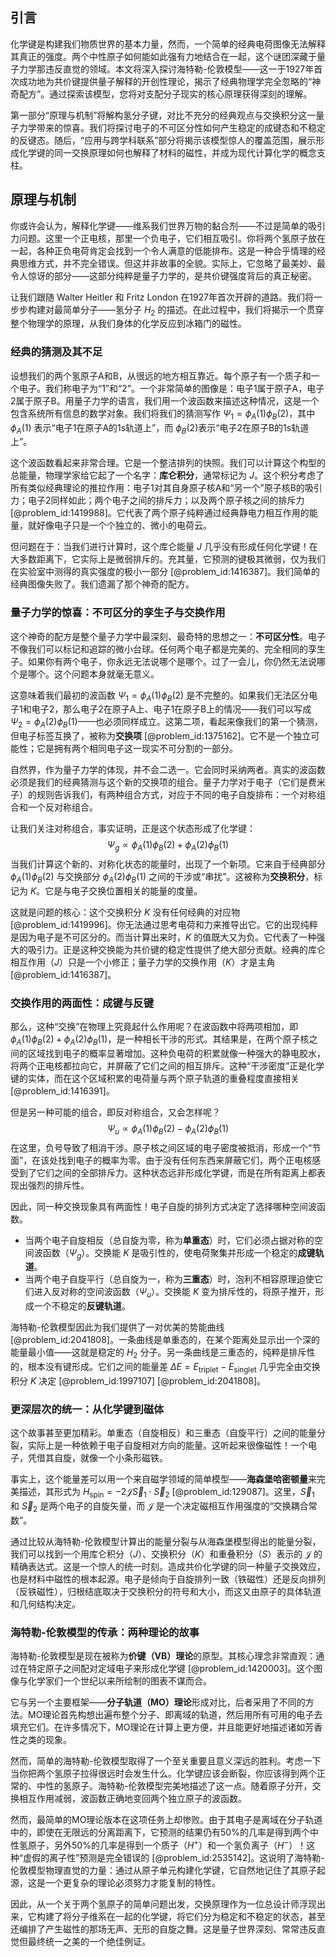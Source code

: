 ## 引言
化学键是构建我们物质世界的基本力量，然而，一个简单的经典电荷图像无法解释其真正的强度。两个中性原子如何能如此强有力地结合在一起，这个谜团深藏于量子力学那违反直觉的领域。本文将深入探讨海特勒-伦敦模型——这一于1927年首次成功地为共价键提供量子解释的开创性理论，揭示了经典物理学完全忽略的“神奇配方”。通过探索该模型，您将对支配分子现实的核心原理获得深刻的理解。

第一部分“原理与机制”将解构氢分子键，对比不充分的经典观点与交换积分这一量子力学带来的惊喜。我们将探讨电子的不可区分性如何产生稳定的成键态和不稳定的反键态。随后，“应用与跨学科联系”部分将揭示该模型惊人的覆盖范围，展示形成化学键的同一交换原理如何也解释了材料的磁性，并成为现代计算化学的概念支柱。

## 原理与机制

你或许会认为，解释化学键——维系我们世界万物的黏合剂——不过是简单的吸引力问题。这里一个正电核，那里一个负电子，它们相互吸引。你将两个氢原子放在一起，各种正负电荷肯定会找到一个令人满意的低能排布。这是一种合乎情理的经典思维方式，并不完全错误。但这并非故事的全貌。实际上，它忽略了最美妙、最令人惊讶的部分——这部分纯粹是量子力学的，是共价键强度背后的真正秘密。

让我们跟随 Walter Heitler 和 Fritz London 在1927年首次开辟的道路。我们将一步步构建对最简单分子——氢分子 $H_2$ 的描述。在此过程中，我们将揭示一个贯穿整个物理学的原理，从我们身体的化学反应到冰箱门的磁性。

### 经典的猜测及其不足

设想我们的两个氢原子A和B，从很远的地方相互靠近。每个原子有一个质子和一个电子。我们称电子为“1”和“2”。一个非常简单的图像是：电子1属于原子A，电子2属于原子B。用量子力学的语言，我们用一个波函数来描述这种情况，这是一个包含系统所有信息的数学对象。我们将我们的猜测写作 $\Psi_1 = \phi_A(1)\phi_B(2)$，其中 $\phi_A(1)$ 表示“电子1在原子A的1s轨道上”，而 $\phi_B(2)$表示“电子2在原子B的1s轨道上”。

这个波函数看起来非常合理。它是一个整洁排列的快照。我们可以计算这个构型的总能量，物理学家给它起了一个名字：**库仑积分**，通常标记为 $J$。这个积分考虑了所有类似经典理论的推拉作用：电子1对其自身原子核A和“另一个”原子核B的吸引力；电子2同样如此；两个电子之间的排斥力；以及两个原子核之间的排斥力 [@problem_id:1419988]。它代表了两个原子纯粹通过经典静电力相互作用的能量，就好像电子只是一个个独立的、微小的电荷云。

但问题在于：当我们进行计算时，这个库仑能量 $J$ 几乎没有形成任何化学键！在大多数距离下，它实际上是微弱排斥的。充其量，它预测的键极其微弱，仅为我们在实验室中测得的真实强度的极小一部分 [@problem_id:1416387]。我们简单的经典图像失败了。我们遗漏了那个神奇的配方。

### 量子力学的惊喜：不可区分的孪生子与交换作用

这个神奇的配方是整个量子力学中最深刻、最奇特的思想之一：**不可区分性**。电子不像我们可以标记和追踪的微小台球。任何两个电子都是完美的、完全相同的孪生子。如果你有两个电子，你永远无法说哪个是哪个。过了一会儿，你仍然无法说哪个是哪个。这个问题本身就毫无意义。

这意味着我们最初的波函数 $\Psi_1 = \phi_A(1)\phi_B(2)$ 是不完整的。如果我们无法区分电子1和电子2，那么电子2在原子A上、电子1在原子B上的情况——我们可以写成 $\Psi_2 = \phi_A(2)\phi_B(1)$——也必须同样成立。这第二项，看起来像我们的第一个猜测，但电子标签互换了，被称为**交换项** [@problem_id:1375162]。它不是一个独立可能性；它是拥有两个相同电子这一现实不可分割的一部分。

自然界，作为量子力学的体现，并不会二选一。它会同时采纳两者。真实的波函数必须是我们的经典猜测与这个新的交换项的组合。量子力学对于电子（它们是费米子）的规则告诉我们，有两种组合方式，对应于不同的电子自旋排布：一个对称组合和一个反对称组合。

让我们关注对称组合，事实证明，正是这个状态形成了化学键：
$$
\Psi_g \propto \phi_A(1)\phi_B(2) + \phi_A(2)\phi_B(1)
$$
当我们计算这个新的、对称化状态的能量时，出现了一个新项。它来自于经典部分 $\phi_A(1)\phi_B(2)$ 与交换部分 $\phi_A(2)\phi_B(1)$ 之间的干涉或“串扰”。这被称为**交换积分**，标记为 $K$。它是与电子交换位置相关的能量的度量。

这就是问题的核心：这个交换积分 $K$ 没有任何经典的对应物 [@problem_id:1419996]。你无法通过思考电荷和力来推导出它。它的出现纯粹是因为电子是不可区分的。而当计算出来时，$K$ 的值既大又为负。它代表了一种强大的吸引力。正是这种交换能为共价键的稳定性提供了绝大部分贡献。经典的库仑相互作用（$J$）只是一个小修正；量子力学的交换作用（$K$）才是主角 [@problem_id:1416387]。

### 交换作用的两面性：成键与反键

那么，这种“交换”在物理上究竟起什么作用呢？在波函数中将两项相加，即 $\phi_A(1)\phi_B(2) + \phi_A(2)\phi_B(1)$，是一种相长干涉的形式。其结果是，在两个原子核之间的区域找到电子的概率显著增加。这种负电荷的积累就像一种强大的静电胶水，将两个正电核都拉向它，并屏蔽了它们之间的相互排斥。这种“干涉密度”正是化学键的实体，而在这个区域积累的电荷量与两个原子轨道的重叠程度直接相关 [@problem_id:1416391]。

但是另一种可能的组合，即反对称组合，又会怎样呢？
$$
\Psi_u \propto \phi_A(1)\phi_B(2) - \phi_A(2)\phi_B(1)
$$
在这里，负号导致了相消干涉。原子核之间区域的电子密度被抵消，形成一个“节面”，在该处找到电子的概率为零。由于没有任何东西来屏蔽它们，两个正电核感受到了它们之间的全部排斥力。这种状态远非形成化学键，而是在所有距离上都表现出强烈的排斥性。

因此，同一种交换现象具有两面性！电子自旋的排列方式决定了选择哪种空间波函数。
*   当两个电子自旋相反（总自旋为零，称为**单重态**）时，它们必须占据对称的空间波函数（$\Psi_g$）。交换能 $K$ 是吸引性的，使电荷聚集并形成一个稳定的**成键轨道**。
*   当两个电子自旋平行（总自旋为一，称为**三重态**）时，泡利不相容原理迫使它们进入反对称的空间波函数（$\Psi_u$）。交换能 $K$ 变为排斥性的，将原子推开，形成一个不稳定的**反键轨道**。

海特勒-伦敦模型因此为我们提供了一对优美的势能曲线 [@problem_id:2041808]。一条曲线是单重态的，在某个距离处显示出一个深的能量最小值——这就是稳定的 $H_2$ 分子。另一条曲线是三重态的，纯粹是排斥性的，根本没有键形成。它们之间的能量差 $\Delta E = E_{\text{triplet}} - E_{\text{singlet}}$ 几乎完全由交换积分 $K$ 决定 [@problem_id:1997107] [@problem_id:2041808]。

### 更深层次的统一：从化学键到磁体

这个故事甚至更加精彩。单重态（自旋相反）和三重态（自旋平行）之间的能量分裂，实际上是一种依赖于电子自旋相对方向的能量。这听起来很像磁性！一个电子，凭借其自旋，就像一个小条形磁铁。

事实上，这个能量差可以用一个来自磁学领域的简单模型——**海森堡哈密顿量**来完美描述，其形式为 $H_{\text{spin}} = -2\mathcal{J} \vec{S}_1 \cdot \vec{S}_2$ [@problem_id:129087]。这里，$\vec{S}_1$ 和 $\vec{S}_2$ 是两个电子的自旋矢量，而 $\mathcal{J}$ 是一个决定磁相互作用强度的“交换耦合常数”。

通过比较从海特勒-伦敦模型计算出的能量分裂与从海森堡模型得出的能量分裂，我们可以找到一个用库仑积分（$J$）、交换积分（$K$）和重叠积分（$S$）表示的 $\mathcal{J}$ 的精确表达式。这是一个惊人的统一时刻。造成共价化学键的同一种量子交换效应，也是材料中磁性的根本起源。电子是倾向于自旋排列一致（铁磁性）还是反向排列（反铁磁性），归根结底取决于交换积分的符号和大小，而这又由原子的具体轨道和几何结构决定。

### 海特勒-伦敦模型的传承：两种理论的故事

海特勒-伦敦模型是现在被称为**价键（VB）理论**的原型。其核心理念非常直观：通过在特定原子之间配对定域电子来形成化学键 [@problem_id:1420003]。这个图像与化学家们一个世纪以来所绘制的图表不谋而合。

它与另一个主要框架——**分子轨道（MO）理论**形成对比，后者采用了不同的方法。MO理论首先构想出遍布整个分子、即离域的轨道，然后用所有可用的电子去填充它们。在许多情况下，MO理论在计算上更方便，并且能更好地描述诸如芳香性之类的现象。

然而，简单的海特勒-伦敦模型取得了一个至关重要且意义深远的胜利。考虑一下当你把两个氢原子拉得很远时会发生什么。化学键应该会断裂，你应该得到两个正常的、中性的氢原子。海特勒-伦敦模型完美地描述了这一点。随着原子分开，交换相互作用减弱，波函数正确地变回两个独立原子的波函数。

然而，最简单的MO理论版本在这项任务上却惨败。由于其电子是离域在分子轨道中的，即使在无限远的分离距离下，它预测的结果仍有50%的几率是得到两个中性氢原子，另外50%的几率是得到一个质子（$H^+$）和一个氢负离子（$H^-$）！这种“虚假的离子性”预测是完全错误的 [@problem_id:2535142]。这说明了海特勒-伦敦模型物理直觉的力量：通过从原子单元构建化学键，它自然地记住了其原子起源，这是一个更复杂的理论必须努力才能复制的特性。

因此，从一个关于两个氢原子的简单问题出发，交换原理作为一位总设计师浮现出来，它构建了将分子维系在一起的化学键，将它们分为稳定和不稳定的状态，甚至还编排了产生磁性的那场无声、无形的自旋之舞。这是量子世界深刻、常常违反直觉但最终统一之美的一个绝佳例证。

